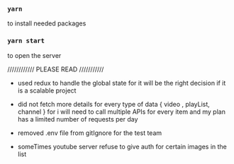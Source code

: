 ### `yarn`
 to install needed packages 

 ### `yarn start`
 to open the server

//////////// PLEASE READ ///////////

- used redux to handle the global state for it will be the right decision if it is a scalable project

- did not fetch more details for every type of data { video , playList, channel } for i will need to call multiple APIs for every item and my plan has a limited number of requests per day

- removed .env file from gitIgnore for the test team 

- someTimes youtube server refuse to give auth for certain images in the list 